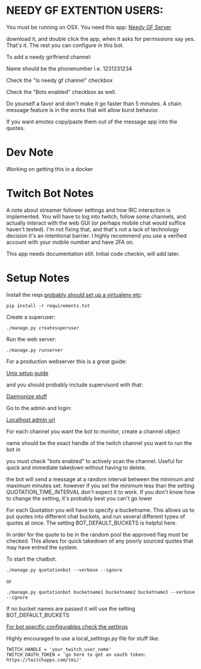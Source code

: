 # NEEDY GF EXTENTION USERS:

You must be running on OSX. You need this app:
[Needy GF Server](https://github.com/helmetwearer/needy_gf_server)

download it, and double click the app, when it asks for permissions say yes. That's it. The rest you can configure in this bot.

To add a needy girlfriend channel:

Name should be the phonenumber i.e. 1231231234

Check the "Is needy gf channel" checkbox

Check the "Bots enabled" checkbox as well.

Do yourself a favor and don't make it go faster than 5 minutes. A chain message feature is in the works that will allow burst behavior.

If you want emotes copy/paste them out of the message app into the quotes.

# Dev Note
Working on getting this in a docker

# Twitch Bot Notes
A note about streamer follower settings and how IRC interaction is implemented. You will have to log into twitch, follow some channels, and actually interact with the web GUI (or perhaps mobile chat would suffice haven't tested). I'm not fixing that, and that's not a lack of technology decision it's an intentional barrier. I highly recommend you use a verified account with your mobile number and have 2FA on.

This app needs documentation still. Initial code checkin, will add later.

# Setup Notes

Install the reqs [probably should set up a virtualenv etc](https://docs.python.org/3/library/venv.html):

    pip install -r requirements.txt

Create a superuser:

    ./manage.py createsuperuser

Run the web server:

    ./manage.py runserver

For a production webserver this is a great guide: 

[Unix setup guide](https://www.digitalocean.com/community/tutorials/how-to-install-and-configure-django-with-postgres-nginx-and-gunicorn)

and you should probably include supervisord with that:

[Daemonize stuff](https://www.agiliq.com/blog/2014/05/supervisor-with-django-and-gunicorn/)

Go to the admin and login:

[Localhost admin url](http://127.0.0.1:8000/admin)

For each channel you want the bot to monitor, create a channel object

name should be the exact handle of the twitch channel you want to run the bot in

you must check "bots enabled" to actively scan the channel. Useful for quick and immediate takedown without having to delete.

the bot will send a message at a random interval between the minimum and maximum minutes set.
however if you set the minimum less than the setting QUOTATION_TIME_INTERVAL don't expect it to work. If you don't know how to change the setting, it's
probably best you can't go lower


For each Quotation you will have to specify a bucketname. This allows us to put quotes into different
chat buckets, and run several different types of quotes at once. The setting BOT_DEFAULT_BUCKETS is helpful here.

In order for the quote to be in the random pool the approved flag must be checked. This allows for quick takedown of any poorly sourced quotes that may have entred the system.


To start the chatbot:

    ./manage.py quotationbot --verbose --ignore
    
or

    ./manage.py quotationbot bucketname1 bucketname2 bucketname3 --verbose --ignore

If no bucket names are passed it will use the setting BOT_DEFAULT_BUCKETS

[For bot specific configurables check the settings](https://github.com/helmetwearer/djangotwitchchatbot/blob/main/helmetbot/settings.py#L116)

Highly encouraged to use a local_settings.py file for stuff like:

    TWITCH_HANDLE = 'your_twitch_user_name'
    TWITCH_OAUTH_TOKEN = 'go here to get an oauth token: https://twitchapps.com/tmi/'
